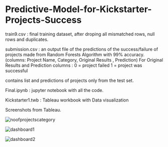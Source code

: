 # Predictive-Model-for-Kickstarter-Projects-Success

train9.csv : final training dataset, after droping all mismatched rows, null rows and duplicates.

submission.csv : an output file of the predictions of the success/failure of projects made from Random Forests Algorithm with 99% accuracy. 
(columns: Project Name, Category, Original Results , Prediction) 
For Original Results and Prediction columns :
0 = project failed
1 = project was successful

contains list and predictions of projects only from the test set.

Final.ipynb : jupyter notebook with all the code.



Kickstarter1.twb : Tableau workbook with Data visualization

Screenshots from Tableau.

![noofprojectscategory](https://user-images.githubusercontent.com/35272993/45601868-7e220280-b9d9-11e8-9e00-e7bb25288bb1.PNG)



![dashboard1](https://user-images.githubusercontent.com/35272993/45601873-85491080-b9d9-11e8-8546-dcb3bc61527b.PNG)

![dashboard2](https://user-images.githubusercontent.com/35272993/45601874-88440100-b9d9-11e8-81a5-0c167cc0b669.png)
